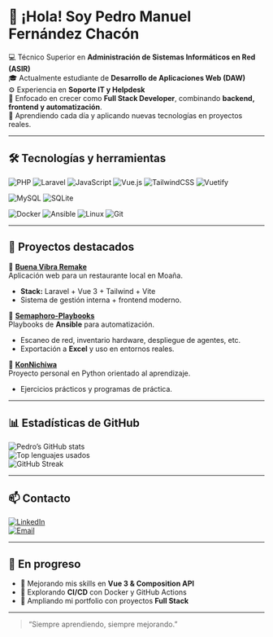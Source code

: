 # 👋 ¡Hola! Soy Pedro Manuel Fernández Chacón

💻 Técnico Superior en **Administración de Sistemas Informáticos en Red (ASIR)**  
🎓 Actualmente estudiante de **Desarrollo de Aplicaciones Web (DAW)**  
⚙️ Experiencia en **Soporte IT y Helpdesk**  
🚀 Enfocado en crecer como **Full Stack Developer**, combinando **backend, frontend y automatización**.  
🌱 Aprendiendo cada día y aplicando nuevas tecnologías en proyectos reales.

---

## 🛠️ Tecnologías y herramientas

![PHP](https://img.shields.io/badge/PHP-777BB4?style=for-the-badge&logo=php&logoColor=white)
![Laravel](https://img.shields.io/badge/Laravel-FF2D20?style=for-the-badge&logo=laravel&logoColor=white)
![JavaScript](https://img.shields.io/badge/JavaScript-F7DF1E?style=for-the-badge&logo=javascript&logoColor=black)
![Vue.js](https://img.shields.io/badge/Vue.js-4FC08D?style=for-the-badge&logo=vue.js&logoColor=white)
![TailwindCSS](https://img.shields.io/badge/TailwindCSS-06B6D4?style=for-the-badge&logo=tailwind-css&logoColor=white)
![Vuetify](https://img.shields.io/badge/Vuetify-1867C0?style=for-the-badge&logo=vuetify&logoColor=white)

![MySQL](https://img.shields.io/badge/MySQL-4479A1?style=for-the-badge&logo=mysql&logoColor=white)
![SQLite](https://img.shields.io/badge/SQLite-003B57?style=for-the-badge&logo=sqlite&logoColor=white)

![Docker](https://img.shields.io/badge/Docker-2496ED?style=for-the-badge&logo=docker&logoColor=white)
![Ansible](https://img.shields.io/badge/Ansible-EE0000?style=for-the-badge&logo=ansible&logoColor=white)
![Linux](https://img.shields.io/badge/Linux-FCC624?style=for-the-badge&logo=linux&logoColor=black)
![Git](https://img.shields.io/badge/Git-F05032?style=for-the-badge&logo=git&logoColor=white)

---

## 🚀 Proyectos destacados

🔹 [**Buena Vibra Remake**](https://github.com/PedferRodeira1/BuenaVibraRemake)  
Aplicación web para un restaurante local en Moaña.  
- **Stack:** Laravel + Vue 3 + Tailwind + Vite  
- Sistema de gestión interna + frontend moderno.  

🔹 [**Semaphoro-Playbooks**](https://github.com/PedferRodeira1/Semaphoro-Playbooks)  
Playbooks de **Ansible** para automatización.  
- Escaneo de red, inventario hardware, despliegue de agentes, etc.  
- Exportación a **Excel** y uso en entornos reales.  

🔹 [**KonNichiwa**](https://github.com/PedferRodeira1/KonNichiwa)  
Proyecto personal en Python orientado al aprendizaje.  
- Ejercicios prácticos y programas de práctica.  

---

## 📊 Estadísticas de GitHub

![Pedro’s GitHub stats](https://github-readme-stats.vercel.app/api?username=PedroSwagf&show_icons=true&theme=tokyonight)  
![Top lenguajes usados](https://github-readme-stats.vercel.app/api/top-langs/?username=PedroSwagf&layout=compact&theme=tokyonight)  
![GitHub Streak](https://streak-stats.demolab.com?user=PedroSwagf&theme=tokyonight&hide_border=true)

---

## 📫 Contacto

[![LinkedIn](https://img.shields.io/badge/LinkedIn-0A66C2?style=for-the-badge&logo=linkedin&logoColor=white)](https://www.linkedin.com/in/pedroswagf/)  
[![Email](https://img.shields.io/badge/Email-D14836?style=for-the-badge&logo=gmail&logoColor=white)](mailto:pedrofernandezchacon95@gmail.com)

---

## 🧭 En progreso

- 🔹 Mejorando mis skills en **Vue 3 & Composition API**  
- 🔹 Explorando **CI/CD** con Docker y GitHub Actions  
- 🔹 Ampliando mi portfolio con proyectos **Full Stack**  

---

> “Siempre aprendiendo, siempre mejorando.”
